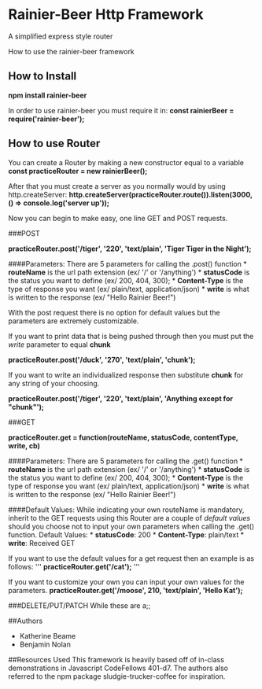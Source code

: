 # Rainier-Beer Http Framework
A simplified express style router

How to use the rainier-beer framework
## How to Install

**npm install rainier-beer**

In order to use rainier-beer you must require it in:
**const rainierBeer = require('rainier-beer');**

## How to use Router

You can create a Router by making a new constructor equal to a variable
 **const practiceRouter = new rainierBeer();**

After that you must create a server as you normally would by using http.createServer:
**http.createServer(practiceRouter.route()).listen(3000, () => console.log('server up'));**

Now you can begin to make easy, one line GET and POST requests.

###POST

**practiceRouter.post('/tiger', '220', 'text/plain', 'Tiger Tiger in the Night');**

####Parameters:
There are 5 parameters for calling the .post() function
          * **routeName** is the url path extension (ex/ '/' or '/anything')
          * **statusCode** is the status you want to define (ex/ 200, 404, 300);
          * **Content-Type** is the type of response you want (ex/ plain/text, application/json)
          * **write** is what is written to the response (ex/ "Hello Rainier Beer!")

With the post request there is no option for default values but the parameters are extremely customizable.

If you want to print data that is being pushed through then you must put the *write* parameter to equal **chunk**

**practiceRouter.post('/duck', '270', 'text/plain', 'chunk');**

If you want to write an individualized response then substitute **chunk** for any string of your choosing.

**practiceRouter.post('/tiger', '220', 'text/plain', 'Anything except for "chunk"');**

###GET

**practiceRouter.get = function(routeName, statusCode, contentType, write, cb)**

####Parameters:
There are 5 parameters for calling the .get() function
          * **routeName** is the url path extension (ex/ '/' or '/anything')
          * **statusCode** is the status you want to define (ex/ 200, 404, 300);
          * **Content-Type** is the type of response you want (ex/ plain/text, application/json)
          * **write** is what is written to the response (ex/ "Hello Rainier Beer!")

####Default Values:
While indicating your own routeName is mandatory, inherit to the GET requests using this Router are a couple of *default values* should you choose not to input your own parameters when calling the .get() function.
Default Values:
            * **statusCode**: 200
            * **Content-Type**: plain/text
            * **write**: Received GET

If you want to use the default values for a get request then an example is as follows:
'''
**practiceRouter.get('/cat');**
'''

If you want to customize your own you can input your own values for the parameters.
**practiceRouter.get('/moose', 210, 'text/plain', 'Hello Kat');**


###DELETE/PUT/PATCH
While these are a;;

##Authors
* Katherine Beame
* Benjamin Nolan

##Resources Used
This framework is heavily based off of in-class demonstrations in Javascript CodeFellows 401-d7.
The authors also referred to the npm package sludgie-trucker-coffee for inspiration.
